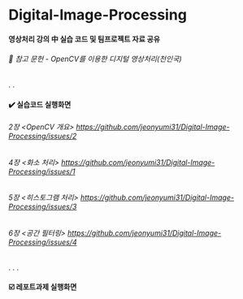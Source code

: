# Digital-Image-Processing

#### 영상처리 강의 中 실습 코드 및 팀프로젝트 자료 공유
###### 📑 참고 문헌 - OpenCV를 이용한 디지털 영상처리(천인국)

.
.

#### ✔️ 실습코드 실행화면
###### 2장 <OpenCV 개요> https://github.com/jeonyumi31/Digital-Image-Processing/issues/2
###### 4장 <화소 처리> https://github.com/jeonyumi31/Digital-Image-Processing/issues/1
###### 5장 <히스토그램 처리> https://github.com/jeonyumi31/Digital-Image-Processing/issues/3
###### 6장 <공간 필터링> https://github.com/jeonyumi31/Digital-Image-Processing/issues/4

.
.
.

#### ☑️ 레포트과제 실행화면
